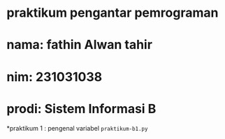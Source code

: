 # praktikum pengantar pemrograman
<p></p>

<h1> nama: fathin Alwan tahir</h1>
<h1> nim: 231031038</h1>
<h1> prodi: Sistem Informasi B</h1>

*praktikum 1 : pengenal variabel `praktikum-b1.py`
